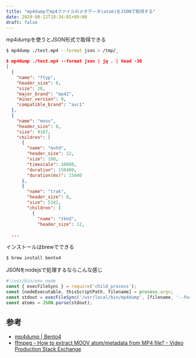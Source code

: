 ```yaml
---
title: "mp4dumpでmp4ファイルのメタデータ(atom)をJSONで取得する"
date: 2020-08-12T18:34:01+09:00
draft: false
---
```


mp4dumpを使うとJSON形式で取得できる

```bash
$ mp4dump ./test.mp4 --format json > /tmp/_
```

```json
$ mp4dump ./test.mp4 --format json | jq . | head -30
[
  {
    "name": "ftyp",
    "header_size": 8,
    "size": 28,
    "major_brand": "mp42",
    "minor_version": 0,
    "compatible_brand": "avc1"
  },
  {
    "name": "moov",
    "header_size": 8,
    "size": 9187,
    "children": [
      {
        "name": "mvhd",
        "header_size": 12,
        "size": 108,
        "timescale": 10000,
        "duration": 150400,
        "duration(ms)": 15040
      },
      {
        "name": "trak",
        "header_size": 8,
        "size": 5341,
        "children": [
          {
            "name": "tkhd",
            "header_size": 12,
            
  ...
```


インストールはbrewでできる

```bash
$ brew install bento4
```

JSONをnodejsで処理するならこんな感じ

```js
#!/usr/bin/env node
const { execFileSync } = require('child_process');
const [nodeExecutable, thisScriptPath, filename] = process.argv;
const stdout = execFileSync('/usr/local/bin/mp4dump', [filename, '--format', 'json']);
const atoms = JSON.parse(stdout);
```

## 参考

- [mp4dump | Bento4](https://www.bento4.com/documentation/mp4dump/)
- [ffmpeg - How to extract MOOV atom/metadata from MP4 file? - Video Production Stack Exchange](https://video.stackexchange.com/questions/15080/how-to-extract-moov-atom-metadata-from-mp4-file)
